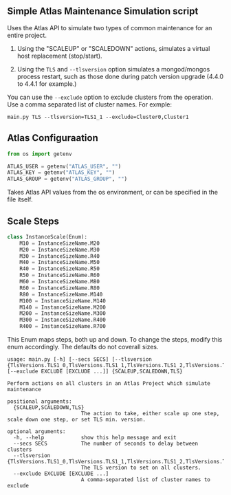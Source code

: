 ## Simple Atlas Maintenance Simulation script

Uses the Atlas API to simulate two types of common maintenance for an entire project.

1. Using the "SCALEUP" or "SCALEDOWN" actions, simulates a virtual host replacement (stop/start).

2. Using the `TLS` and `--tlsversion` option simulates a mongod/mongos process restart, such as those done during
patch version upgrade (4.4.0 to 4.4.1 for example.)


You can use the `--exclude` option to exclude clusters from the operation. Use a comma separated list of cluster names.
For exmple:
```shell
main.py TLS --tlsversion=TLS1_1 --exclude=Cluster0,Cluster1
```




## Atlas Configuraation 
```python
from os import getenv

ATLAS_USER = getenv("ATLAS_USER", "")
ATLAS_KEY = getenv("ATLAS_KEY", "")
ATLAS_GROUP = getenv("ATLAS_GROUP", "")
```
Takes Atlas API values from the os environment, or can be specified in the file itself.


## Scale Steps
```python
class InstanceScale(Enum):
    M10 = InstanceSizeName.M20
    M20 = InstanceSizeName.M30
    M30 = InstanceSizeName.R40
    M40 = InstanceSizeName.M50
    R40 = InstanceSizeName.R50
    R50 = InstanceSizeName.R60
    M60 = InstanceSizeName.M80
    R60 = InstanceSizeName.R80
    R80 = InstanceSizeName.M140
    M100 = InstanceSizeName.M140
    M140 = InstanceSizeName.M200
    M200 = InstanceSizeName.M300
    M300 = InstanceSizeName.R400
    R400 = InstanceSizeName.R700
```
This Enum maps steps, both up and down. To change the steps, modify this enum accordingly. The defaults 
do not coverall sizes.


```shell script
usage: main.py [-h] [--secs SECS] [--tlsversion {TlsVersions.TLS1_0,TlsVersions.TLS1_1,TlsVersions.TLS1_2,TlsVersions.TLS1_3}] [--exclude EXCLUDE [EXCLUDE ...]] {SCALEUP,SCALEDOWN,TLS}

Perform actions on all clusters in an Atlas Project which simulate maintenance

positional arguments:
  {SCALEUP,SCALEDOWN,TLS}
                        The action to take, either scale up one step, scale down one step, or set TLS min. version.

optional arguments:
  -h, --help            show this help message and exit
  --secs SECS           The number of seconds to delay between clusters
  --tlsversion {TlsVersions.TLS1_0,TlsVersions.TLS1_1,TlsVersions.TLS1_2,TlsVersions.TLS1_3}
                        The TLS version to set on all clusters.
  --exclude EXCLUDE [EXCLUDE ...]
                        A comma-separated list of cluster names to exclude


```